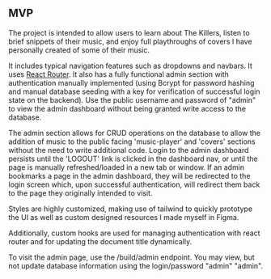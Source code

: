 ## MVP

The project is intended to allow users to learn about The Killers, listen to brief snippets of their music, and enjoy full playthroughs of covers I have personally created of some of their music. 

It includes typical navigation features such as dropdowns and navbars. It uses [React Router](https://reactrouter.com/docs/en/v6). It also has a fully functional admin section with authentication manually implemented (using Bcrypt for password hashing and manual database seeding with a key for verification of successful login state on the backend). Use the public username and password of "admin" to view the admin dashboard without being granted write access to the database.

The admin section allows for CRUD operations on the database to allow the addition of music to the public facing 'music-player' and 'covers' sections without the need to write additional code. Login to the admin dashboard persists until the 'LOGOUT' link is clicked in the dashboard nav, or until the page is manually refreshed/loaded in a new tab or window. If an admin bookmarks a page in the admin dashboard, they will be redirected to the login screen which, upon successful authentication, will redirect them back to the page they originally intended to visit.

Styles are highly customized, making use of tailwind to quickly prototype the UI as well as custom designed resources I made myself in Figma.

Additionally, custom hooks are used for managing authentication with react router and for updating the document title dynamically.

To visit the admin page, use the /build/admin endpoint. You may view, but not update database information using the login/password "admin" "admin".
